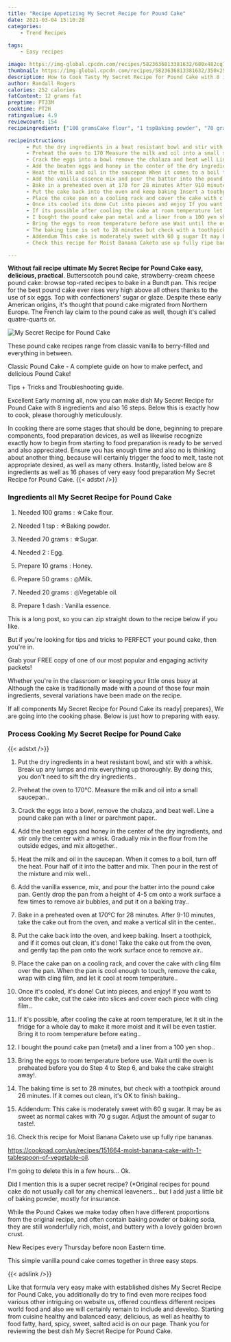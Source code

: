 ```yaml
---
title: "Recipe Appetizing My Secret Recipe for Pound Cake"
date: 2021-03-04 15:10:28
categories:
    - Trend Recipes
    
tags:
    - Easy recipes

image: https://img-global.cpcdn.com/recipes/5823636813381632/680x482cq70/my-secret-recipe-for-pound-cake-recipe-main-photo.jpg
thumbnail: https://img-global.cpcdn.com/recipes/5823636813381632/350x250cq70/my-secret-recipe-for-pound-cake-recipe-main-photo.jpg
description: How to Cook Tasty My Secret Recipe for Pound Cake with 8 ingredients and 16 stages of easy cooking.
author: Randall Rogers
calories: 252 calories
fatContent: 12 grams fat
preptime: PT33M
cooktime: PT2H
ratingvalue: 4.9
reviewcount: 154
recipeingredient: ["100 gramsCake flour", "1 tspBaking powder", "70 gramsSugar", "2Egg", "10 gramsHoney", "50 gramsMilk", "20 gramsVegetable oil", "1 dashVanilla essence"]

recipeinstructions: 
      - Put the dry ingredients in a heat resistant bowl and stir with a whisk Break up any lumps and mix everything up thoroughly  By doing this you dont need to sift the dry ingredients 
      - Preheat the oven to 170 Measure the milk and oil into a small saucepan 
      - Crack the eggs into a bowl remove the chalaza and beat well Line a pound cake pan with a liner or parchment paper 
      - Add the beaten eggs and honey in the center of the dry ingredients and stir only the center with a whisk Gradually mix in the flour from the outside edges and mix altogether 
      - Heat the milk and oil in the saucepan When it comes to a boil turn off the heat Pour half of it into the batter and mix Then pour in the rest of the mixture and mix well 
      - Add the vanilla essence mix and pour the batter into the pound cake pan Gently drop the pan from a height of 45 cm onto a work surface a few times to remove air bubbles and put it on a baking tray 
      - Bake in a preheated oven at 170 for 28 minutes After 910 minutes take the cake out from the oven and make a vertical slit in the center 
      - Put the cake back into the oven and keep baking Insert a toothpick and if it comes out clean its done Take the cake out from the oven and gently tap the pan onto the work surface once to remove air 
      - Place the cake pan on a cooling rack and cover the cake with cling film over the pan When the pan is cool enough to touch remove the cake wrap with cling film and let it cool at room temperature 
      - Once its cooled its done Cut into pieces and enjoy If you want to store the cake cut the cake into slices and cover each piece with cling film 
      - If its possible after cooling the cake at room temperature let it sit in the fridge for a whole day to make it more moist and it will be even tastier Bring it to room temperature before eating 
      - I bought the pound cake pan metal and a liner from a 100 yen shop 
      - Bring the eggs to room temperature before use Wait until the oven is preheated before you do Step 4 to Step 6 and bake the cake straight away 
      - The baking time is set to 28 minutes but check with a toothpick around 26 minutes If it comes out clean its OK to finish baking 
      - Addendum This cake is moderately sweet with 60 g sugar It may be as sweet as normal cakes with 70 g sugar Adjust the amount of sugar to taste 
      - Check this recipe for Moist Banana Caketo use up fully ripe bananashttpscookpadcomusrecipes151664moistbananacakewith1tablespoonofvegetableoil

---
```




**Without fail recipe ultimate My Secret Recipe for Pound Cake easy, delicious, practical**. Butterscotch pound cake, strawberry-cream cheese pound cake: browse top-rated recipes to bake in a Bundt pan. This recipe for the best pound cake ever rises very high above all others thanks to the use of six eggs. Top with confectioners&#39; sugar or glaze. Despite these early American origins, it&#39;s thought that pound cake migrated from Northern Europe. The French lay claim to the pound cake as well, though it&#39;s called quatre-quarts or.


![My Secret Recipe for Pound Cake](https://img-global.cpcdn.com/recipes/5823636813381632/680x482cq70/my-secret-recipe-for-pound-cake-recipe-main-photo.jpg "My Secret Recipe for Pound Cake")



These pound cake recipes range from classic vanilla to berry-filled and everything in between.

Classic Pound Cake - A complete guide on how to make perfect, and delicious Pound Cake!

Tips + Tricks and Troubleshooting guide.


Excellent Early morning all, now you can make dish My Secret Recipe for Pound Cake with 8 ingredients and also 16 steps. Below this is exactly how to cook, please thoroughly meticulously.

In cooking there are some stages that should be done, beginning to prepare components, food preparation devices, as well as likewise recognize exactly how to begin from starting to food preparation is ready to be served and also appreciated. Ensure you has enough time and also no is thinking about another thing, because will certainly trigger the food to melt, taste not appropriate desired, as well as many others. Instantly, listed below are 8 ingredients as well as 16 phases of very easy food preparation My Secret Recipe for Pound Cake.
{{< adstxt />}}

### Ingredients all My Secret Recipe for Pound Cake


1. Needed 100 grams : ☆Cake flour.

1. Needed 1 tsp : ☆Baking powder.

1. Needed 70 grams : ☆Sugar.

1. Needed 2 : Egg.

1. Prepare 10 grams : Honey.

1. Prepare 50 grams : ◎Milk.

1. Needed 20 grams : ◎Vegetable oil.

1. Prepare 1 dash : Vanilla essence.


This is a long post, so you can zip straight down to the recipe below if you like.

But if you&#39;re looking for tips and tricks to PERFECT your pound cake, then you&#39;re in.

Grab your FREE copy of one of our most popular and engaging activity packets!

Whether you&#39;re in the classroom or keeping your little ones busy at Although the cake is traditionally made with a pound of those four main ingredients, several variations have been made on the recipe.


If all components My Secret Recipe for Pound Cake its ready| prepares}, We are going into the cooking phase. Below is just how to preparing with easy.

### Process Cooking My Secret Recipe for Pound Cake

{{< adstxt />}}


1. Put the dry ingredients in a heat resistant bowl, and stir with a whisk. Break up any lumps and mix everything up thoroughly.  By doing this, you don&#39;t need to sift the dry ingredients..



1. Preheat the oven to 170℃. Measure the milk and oil into a small saucepan..



1. Crack the eggs into a bowl, remove the chalaza, and beat well. Line a pound cake pan with a liner or parchment paper..



1. Add the beaten eggs and honey in the center of the dry ingredients, and stir only the center with a whisk. Gradually mix in the flour from the outside edges, and mix altogether..



1. Heat the milk and oil in the saucepan. When it comes to a boil, turn off the heat. Pour half of it into the batter and mix. Then pour in the rest of the mixture and mix well..



1. Add the vanilla essence, mix, and pour the batter into the pound cake pan. Gently drop the pan from a height of 4-5 cm onto a work surface a few times to remove air bubbles, and put it on a baking tray..



1. Bake in a preheated oven at 170℃ for 28 minutes. After 9-10 minutes, take the cake out from the oven, and make a vertical slit in the center..



1. Put the cake back into the oven, and keep baking. Insert a toothpick, and if it comes out clean, it&#39;s done! Take the cake out from the oven, and gently tap the pan onto the work surface once to remove air..



1. Place the cake pan on a cooling rack, and cover the cake with cling film over the pan. When the pan is cool enough to touch, remove the cake, wrap with cling film, and let it cool at room temperature..



1. Once it&#39;s cooled, it&#39;s done! Cut into pieces, and enjoy! If you want to store the cake, cut the cake into slices and cover each piece with cling film..



1. If it&#39;s possible, after cooling the cake at room temperature, let it sit in the fridge for a whole day to make it more moist and it will be even tastier. Bring it to room temperature before eating..



1. I bought the pound cake pan (metal) and a liner from a 100 yen shop..



1. Bring the eggs to room temperature before use. Wait until the oven is preheated before you do Step 4 to Step 6, and bake the cake straight away!.



1. The baking time is set to 28 minutes, but check with a toothpick around 26 minutes. If it comes out clean, it&#39;s OK to finish baking..



1. Addendum: This cake is moderately sweet with 60 g sugar. It may be as sweet as normal cakes with 70 g sugar. Adjust the amount of sugar to taste!.



1. Check this recipe for Moist Banana Caketo use up fully ripe bananas.

https://cookpad.com/us/recipes/151664-moist-banana-cake-with-1-tablespoon-of-vegetable-oil.




I&#39;m going to delete this in a few hours… Ok.

Did I mention this is a super secret recipe? (*Original recipes for pound cake do not usually call for any chemical leaveners… but I add just a little bit of baking powder, mostly for insurance.

While the Pound Cakes we make today often have different proportions from the original recipe, and often contain baking powder or baking soda, they are still wonderfully rich, moist, and buttery with a lovely golden brown crust.

New Recipes every Thursday before noon Eastern time.

This simple vanilla pound cake comes together in three easy steps.


{{< adslink />}}

Like that formula very easy make with established dishes My Secret Recipe for Pound Cake, you additionally do try to find even more recipes food various other intriguing on website us, offered countless different recipes world food and also we will certainly remain to include and develop. Starting from cuisine healthy and balanced easy, delicious, as well as healthy to food fatty, hard, spicy, sweet, salted acid is on our page. Thank you for reviewing the best dish My Secret Recipe for Pound Cake.
